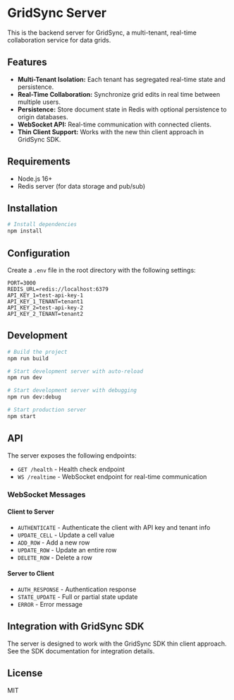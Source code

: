 # GridSync Server

This is the backend server for GridSync, a multi-tenant, real-time collaboration service for data grids.

## Features

- **Multi-Tenant Isolation:** Each tenant has segregated real-time state and persistence.
- **Real-Time Collaboration:** Synchronize grid edits in real time between multiple users.
- **Persistence:** Store document state in Redis with optional persistence to origin databases.
- **WebSocket API:** Real-time communication with connected clients.
- **Thin Client Support:** Works with the new thin client approach in GridSync SDK.

## Requirements

- Node.js 16+
- Redis server (for data storage and pub/sub)

## Installation

```bash
# Install dependencies
npm install
```

## Configuration

Create a `.env` file in the root directory with the following settings:

```
PORT=3000
REDIS_URL=redis://localhost:6379
API_KEY_1=test-api-key-1
API_KEY_1_TENANT=tenant1
API_KEY_2=test-api-key-2
API_KEY_2_TENANT=tenant2
```

## Development

```bash
# Build the project
npm run build

# Start development server with auto-reload
npm run dev

# Start development server with debugging
npm run dev:debug

# Start production server
npm start
```

## API

The server exposes the following endpoints:

- `GET /health` - Health check endpoint
- `WS /realtime` - WebSocket endpoint for real-time communication

### WebSocket Messages

#### Client to Server

- `AUTHENTICATE` - Authenticate the client with API key and tenant info
- `UPDATE_CELL` - Update a cell value
- `ADD_ROW` - Add a new row
- `UPDATE_ROW` - Update an entire row
- `DELETE_ROW` - Delete a row

#### Server to Client

- `AUTH_RESPONSE` - Authentication response
- `STATE_UPDATE` - Full or partial state update
- `ERROR` - Error message

## Integration with GridSync SDK

The server is designed to work with the GridSync SDK thin client approach. See the SDK documentation for integration details.

## License

MIT 
